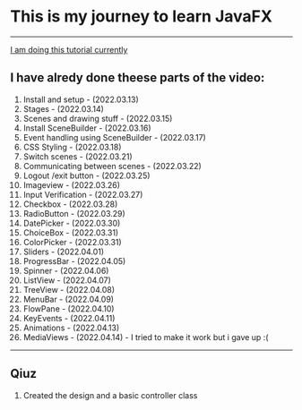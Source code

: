 # This is my journey to learn JavaFX
---
[I am doing this tutorial currently](https://youtu.be/9XJicRt_FaI)

## I have alredy done theese parts of the video:
1. Install and setup - (2022.03.13)
2. Stages - (2022.03.14)
3. Scenes and drawing stuff - (2022.03.15)
4. Install SceneBuilder - (2022.03.16)
5. Event handling using SceneBuilder - (2022.03.17)
6. CSS Styling - (2022.03.18)
7. Switch scenes - (2022.03.21)
8. Communicating between scenes - (2022.03.22)
9. Logout /exit button - (2022.03.25)
10. Imageview - (2022.03.26)
11. Input Verification - (2022.03.27)
12. Checkbox - (2022.03.28)
13. RadioButton - (2022.03.29)
13. DatePicker - (2022.03.30)
14. ChoiceBox - (2022.03.31)
15. ColorPicker - (2022.03.31)
16. Sliders - (2022.04.01)
17. ProgressBar - (2022.04.05)
18. Spinner - (2022.04.06)
19. ListView - (2022.04.07)
20. TreeView - (2022.04.08)
21. MenuBar - (2022.04.09)
22. FlowPane - (2022.04.10)
23. KeyEvents - (2022.04.11)
24. Animations - (2022.04.13)
25. MediaViews - (2022.04.14) - I tried to make it work but i gave up :(
---
## Qiuz

1. Created the design and a basic controller class